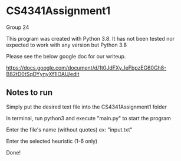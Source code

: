 # CS4341Assignment1
Group 24

This program was created with Python 3.8. It has not been tested nor expected to work with any version but Python 3.8

Please see the below google doc for our writeup.

https://docs.google.com/document/d/1t0JdFXy_IeFbpzEG60Gh8-B82tD0tSqDYynyXf1IOAU/edit


## Notes to run

Simply put the desired text file into the CS4341Assignment1 folder 

In terminal, run python3 and execute "main.py" to start the program 

Enter the file's name (without quotes) ex: "input.txt"

Enter the selected heuristic (1-6 only)

Done!


